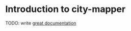 # Introduction to city-mapper

TODO: write [great documentation](http://jacobian.org/writing/what-to-write/)
